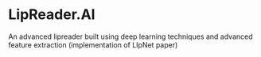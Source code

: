 # LipReader.AI
An advanced lipreader built using deep learning techniques and advanced feature extraction (implementation of LIpNet paper)

